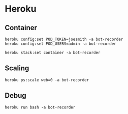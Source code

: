 # Heroku

## Container
```
heroku config:set POD_TOKEN=joesmith -a bot-recorder
heroku config:set POD_USERS=admin -a bot-recorder

heroku stack:set container -a bot-recorder
```

## Scaling
```
heroku ps:scale web=0 -a bot-recorder
```
## Debug
```
heroku run bash -a bot-recorder
```
